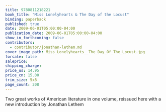 ```yaml
---
title: 9780811218221
book_title: "Miss Lonelyhearts & The Day of the Locust"
binding: paperback
published: true
date: 2009-06-01T05:00:00-04:00
publication_date: 2009-06-01T05:00:00-04:00
show_in_forthcoming: false
contributors:
  - contributor/jonathan-lethem.md
cover_image_path: Miss_Lonelyhearts__The_Day_Of_The_Locust.jpg
forsale: false
saleprice:
shipping_charge:
price_us: 14.95
price_cn: 15.00
trim_size: 5x8
page_count: 208
---
```

Two great works of American literature in one volume, reissued here with a new introduction by Jonathan Lethem

